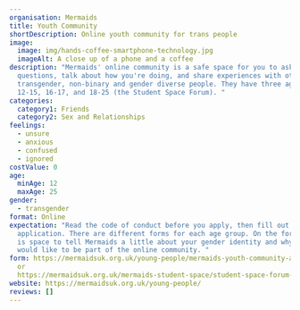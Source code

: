 ```yaml
---
organisation: Mermaids
title: Youth Community
shortDescription: Online youth community for trans people
image:
  image: img/hands-coffee-smartphone-technology.jpg
  imageAlt: A close up of a phone and a coffee
description: "Mermaids' online community is a safe space for you to ask
  questions, talk about how you're doing, and share experiences with other
  transgender, non-binary and gender diverse people. They have three age groups:
  12-15, 16-17, and 18-25 (the Student Space Forum). "
categories:
  category1: Friends
  category2: Sex and Relationships
feelings:
  - unsure
  - anxious
  - confused
  - ignored
costValue: 0
age:
  minAge: 12
  maxAge: 25
gender:
  - transgender
format: Online
expectation: "Read the code of conduct before you apply, then fill out an online
  application. There are different forms for each age group. On the form, there
  is space to tell Mermaids a little about your gender identity and why you
  would like to be part of the online community. "
form: https://mermaidsuk.org.uk/young-people/mermaids-youth-community-application/
  or
  https://mermaidsuk.org.uk/mermaids-student-space/student-space-forum-application/
website: https://mermaidsuk.org.uk/young-people/
reviews: []
---
```

